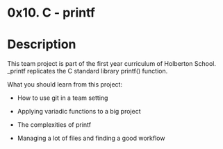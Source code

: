 # 0x10. C - printf #

# Description #

This team project is part of the first year curriculum of Holberton School. _printf replicates the C standard library printf() function.

What you should learn from this project:

* How to use git in a team setting

* Applying variadic functions to a big project

* The complexities of printf

* Managing a lot of files and finding a good workflow
